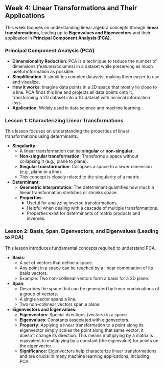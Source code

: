 ## Week 4: Linear Transformations and Their Applications

This week focuses on understanding linear algebra concepts through **linear transformations**, leading up to **Eigenvalues and Eigenvectors** and their application in **Principal Component Analysis (PCA)**.

### Principal Component Analysis (PCA)

* **Dimensionality Reduction**: PCA is a technique to reduce the number of dimensions (features/columns) in a dataset while preserving as much useful information as possible.
* **Simplification**: It simplifies complex datasets, making them easier to use and visualize.
* **How it works**: Imagine data points in a 2D space that mostly lie close to a line. PCA finds this line and projects all data points onto it, transforming a 2D dataset into a 1D dataset with minimal information loss. 
* **Application**: Widely used in data science and machine learning.

### Lesson 1: Characterizing Linear Transformations

This lesson focuses on understanding the properties of linear transformations using determinants.

* **Singularity**:
    * A linear transformation can be **singular** or **non-singular**.
    * **Non-singular transformation**: Transforms a space without collapsing it (e.g., plane to plane).
    * **Singular transformation**: Collapses a space to a lower dimension (e.g., plane to a line).
    * This concept is closely related to the singularity of a matrix.
* **Determinant**:
    * **Geometric Interpretation**: The determinant quantifies how much a linear transformation stretches or shrinks space.
    * **Properties**:
        * Useful for analyzing inverse transformations.
        * Helpful when dealing with a cascade of multiple transformations.
        * Properties exist for determinants of matrix products and inverses.

### Lesson 2: Basis, Span, Eigenvectors, and Eigenvalues (Leading to PCA)

This lesson introduces fundamental concepts required to understand PCA.

* **Basis**:
    * A set of vectors that define a space.
    * Any point in a space can be reached by a linear combination of its basis vectors.
    * Example: Two non-collinear vectors form a basis for a 2D plane.
* **Span**:
    * Describes the space that can be generated by linear combinations of a group of vectors.
    * A single vector spans a line.
    * Two non-collinear vectors span a plane.
* **Eigenvectors and Eigenvalues**:
    * **Eigenvectors**: Special directions (vectors) in a space.
    * **Eigenvalues**: Constants associated with eigenvectors.
    * **Property**: Applying a linear transformation to a point along its eigenvector simply scales the point along that same vector; it doesn't change its direction. This means multiplying by a matrix is equivalent to multiplying by a constant (the eigenvalue) for points on the eigenvector.
    * **Significance**: Eigenvectors help characterize linear transformations and are crucial in many machine learning applications, including PCA.
